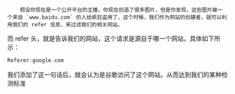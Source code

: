 		假设你现在是一个公开平台的主播，你现在创造了很多图片，但是你发现，这些图片被一个来自 `www.baidu.com` 的人给疯狂盗用了，这个时候，我们作为网站的创建者，就可以利用我们的 refer 信息，来过滤我们的相关网站。

而 refer 头，就是告诉我们的网站，这个请求是源自于哪一个网站。具体如下所示：
```cpp
Referer:google.com
```

我们添加了这一句话后，就会认为是谷歌访问了这个网站。从而达到我们的某种检测标准
